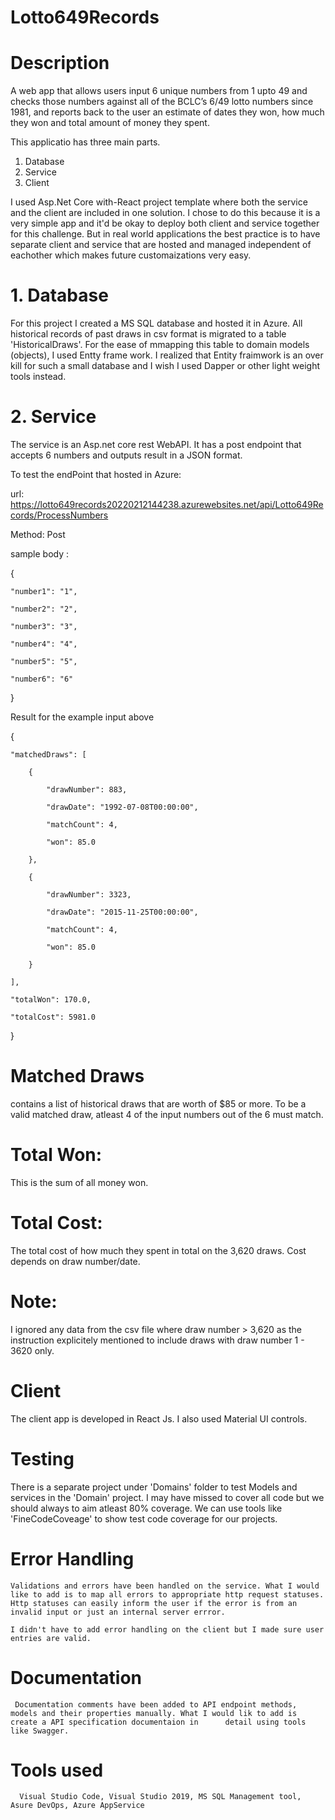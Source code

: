 # Lotto649Records

# Description

A web app that allows users input 6 unique numbers from 1 upto 49 and checks those 
numbers against all of the BCLC’s 6/49 lotto numbers since 1981, and reports back to the user an 
estimate of dates they won, how much they won and total amount of money they spent.

This applicatio has three main parts.

1. Database
2. Service
3. Client

I used Asp.Net Core with-React project template where both the service and the client are included in one solution. I chose to do this because it is a very simple app and it'd be okay to deploy both client and service together for this challenge. But in real world applications the best practice is to have separate client and service that are hosted and managed independent of eachother which makes future customaizations very easy.

# 1. Database

For this project I created a MS SQL database and hosted it in Azure. All historical records of past draws in csv format is migrated to a table 'HistoricalDraws'. For the ease of mmapping this table to domain models (objects), I used Entty frame work. I realized that Entity fraimwork is an over kill for such a small database and I wish I used Dapper or other light weight tools instead.

 # 2. Service

The service is an Asp.net core rest WebAPI. It has a post endpoint that accepts 6 numbers and outputs result in a JSON format.

To test the endPoint that hosted in Azure:

url: https://lotto649records20220212144238.azurewebsites.net/api/Lotto649Records/ProcessNumbers

Method: Post

sample body :

{

    "number1": "1",
    
    "number2": "2",
    
    "number3": "3",
    
    "number4": "4",
    
    "number5": "5",
    
    "number6": "6"
    
}


Result for the example input above

{

    "matchedDraws": [
    
        {
        
            "drawNumber": 883,
            
            "drawDate": "1992-07-08T00:00:00",
            
            "matchCount": 4,
            
            "won": 85.0
            
        },
        
        {
        
            "drawNumber": 3323,
            
            "drawDate": "2015-11-25T00:00:00",
            
            "matchCount": 4,
            
            "won": 85.0
            
        }
        
    ],
    
    "totalWon": 170.0,
    
    "totalCost": 5981.0
    
}



# Matched Draws 

contains a list of historical draws that are worth of $85 or more. To be a valid matched draw, atleast 4 of the input numbers out of the 6 must match.

# Total Won: 

This is the sum of all money won.

# Total Cost: 

The total cost of how much they spent in total on the 3,620 draws. Cost depends on draw number/date.

# Note:

I ignored any data from the csv file where draw number > 3,620 as the instruction explicitely mentioned to include draws with draw number 1 - 3620 only.

# Client

The client app is developed in React Js. I also used Material UI controls.

# Testing 
  
 There is a separate project under 'Domains' folder to test Models and services in the 'Domain' project. I may have missed to cover all code but we should always to aim atleast 80% coverage. We can use tools like 'FineCodeCoveage' to show test code coverage for our projects. 

# Error Handling
 
    Validations and errors have been handled on the service. What I would like to add is to map all errors to appropriate http request statuses. Http statuses can easily inform the user if the error is from an invalid input or just an internal server errror. 
    
    I didn't have to add error handling on the client but I made sure user entries are valid. 
 
 # Documentation
  
     Documentation comments have been added to API endpoint methods, models and their properties manually. What I would lik to add is create a API specification documentaion in      detail using tools like Swagger. 
     
 # Tools used
   
      Visual Studio Code, Visual Studio 2019, MS SQL Management tool, Asure DevOps, Azure AppService
